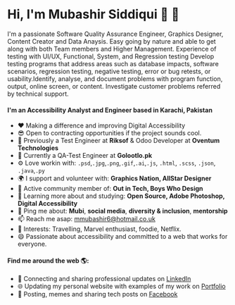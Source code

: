 # Hi, I'm Mubashir Siddiqui 👋 🙍  

I'm a passionate Software Quality Assurance Engineer, Graphics Designer, Content Creator and Data Anaysis. Easy going by nature and able to get along with both Team members and Higher Management. Experience of testing with UI/UX, Functional, System, and Regression testing
 Develop testing programs that address areas such as database impacts, software scenarios, regression testing, negative testing, error or bug retests, or usability.Identify, analyse, and document problems with program function, output, online screen, or content. Investigate customer problems referred by technical support.

#### I'm an Accessibility Analyst and Engineer based in Karachi, Pakistan 

- ❤️ Making a difference and improving Digital Accessibility 
- 😎 Open to contracting opportunities if the project sounds cool.
- 🏢 Previously a Test Engineer at **Riksof** & Odoo Developer at **Oventum Technologies**
- 🏢 Currently a QA-Test Engineer at **Golootlo.pk** 
- ⚙️ Love workin with: `.psd`,`.jpg`,`.png`,`.gif`,`.ai`,`.js`, `.html`, `.scss`, `.json`, `.java`,`.py`
- 🌍 I support and volunteer with: **Graphics Nation, AllStar Designer**
- 💅 Active community member of: **Out in Tech, Boys Who Design**
- 🌱 Learning more about and studying: **Open Source, Adobe Photoshop, Digital Accessibility**
- 💬 Ping me about: **Mubi**, **social media**, **diversity & inclusion**, **mentorship**
- 📫 Reach me asap: <a href="">mmubashir6@hotmail.co.uk</a> 
- 💜 Interests: Travelling, Marvel enthusiast, foodie, Netflix.
- 😄 Passionate about accessibility and committed to a web that works for everyone.

#### Find me around the web 🌎:
- 💼 Connecting and sharing professional updates on <a href="https://de.linkedin.com/in/muhammad-mubashir-siddiqui-161092">LinkedIn</a>
- 🌐 Updating my personal website with examples of my work on <a href="https://mubashirsiddiqui.github.io/">Portfolio</a>
- 🔎 Posting, memes and sharing tech posts on <a href="https://www.facebook.com/Iammubashirr">Facebook</a>